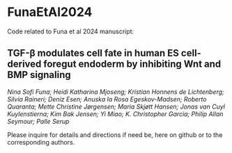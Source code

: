 # FunaEtAl2024
Code related to Funa et al 2024 manuscript:

## TGF-β modulates cell fate in human ES cell-derived foregut endoderm by inhibiting Wnt and BMP signaling

*Nina Sofi Funa; Heidi Katharina Mjoseng; Kristian Honnens de Lichtenberg; Silvia Raineri; Deniz Esen; Anuska la Rosa Egeskov-Madsen; Roberto Quaranta; Mette Christine Jørgensen; Maria Skjøtt Hansen; Jonas van Cuyl Kuylenstierna; Kim Bak Jensen; Yi Miao; K. Christopher Garcia; Philip Allan Seymour; Palle Serup*

Please inquire for details and directions if need be, here on github or to the corresponding authors.
